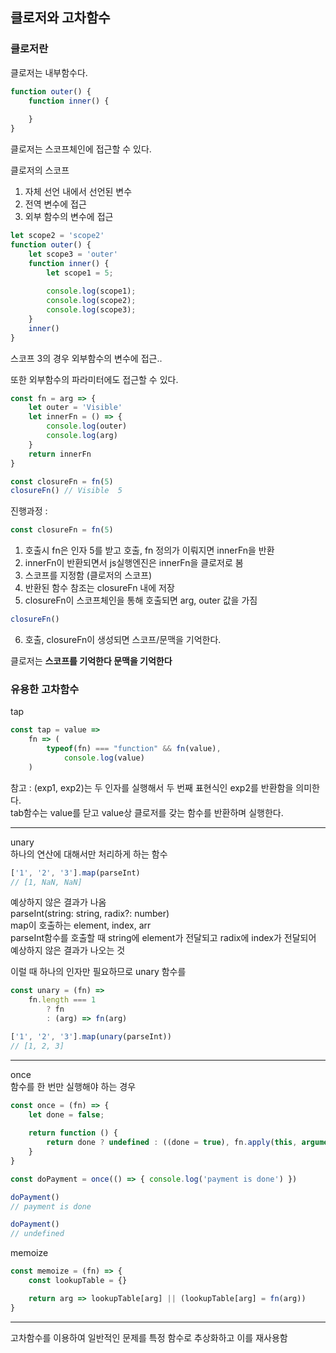 ## 클로저와 고차함수

### 클로저란

클로저는 내부함수다.
```js
function outer() {
    function inner() {
        
    }
}
```
클로저는 스코프체인에 접근할 수 있다.

클로저의 스코프
1. 자체 선언 내에서 선언된 변수
2. 전역 변수에 접근
3. 외부 함수의 변수에 접근

```js
let scope2 = 'scope2'
function outer() {
    let scope3 = 'outer'
    function inner() {
        let scope1 = 5;
        
        console.log(scope1);
        console.log(scope2);
        console.log(scope3);
    }
    inner()
}
```
스코프 3의 경우 외부함수의 변수에 접근..  

또한 외부함수의 파라미터에도 접근할 수 있다.
```js
const fn = arg => {
    let outer = 'Visible'
    let innerFn = () => {
        console.log(outer)
        console.log(arg)
    }
    return innerFn
}

const closureFn = fn(5)
closureFn() // Visible  5
```
진행과정 :

```js
const closureFn = fn(5)
```
1. 호출시 fn은 인자 5를 받고 호출, fn 정의가 이뤄지면 innerFn을 반환
2. innerFn이 반환되면서 js실행엔진은 innerFn을 클로저로 봄
3. 스코프를 지정함 (클로저의 스코프)
4. 반환된 함수 참조는 closureFn 내에 저장
5. closureFn이 스코프체인을 통해 호출되면 arg, outer 값을 가짐
```js
closureFn()
```
6. 호출, closureFn이 생성되면 스코프/문맥을 기억한다.  

클로저는 **스코프를 기억한다 문맥을 기억한다**

### 유용한 고차함수

tap
```js
const tap = value => 
    fn => (
        typeof(fn) === "function" && fn(value),
            console.log(value)
    )
```
참고 : (exp1, exp2)는 두 인자를 실행해서 두 번째 표현식인 exp2를 반환함을 의미한다.  
tab함수는 value를 닫고 value상 클로저를 갖는 함수를 반환하며 실행한다.

---
unary   
하나의 연산에 대해서만 처리하게 하는 함수

```js
['1', '2', '3'].map(parseInt)
// [1, NaN, NaN]
```
예상하지 않은 결과가 나옴   
parseInt(string: string, radix?: number)  
map이 호출하는 element, index, arr   
parseInt함수를 호출할 때 string에 element가 전달되고
radix에 index가 전달되어 예상하지 않은 결과가 나오는 것

이럴 때 하나의 인자만 필요하므로 unary 함수를

```js
const unary = (fn) => 
    fn.length === 1
        ? fn
        : (arg) => fn(arg)

['1', '2', '3'].map(unary(parseInt))
// [1, 2, 3]
```

---

once  
함수를 한 번만 실행해야 하는 경우
```js
const once = (fn) => {
    let done = false;
    
    return function () {
        return done ? undefined : ((done = true), fn.apply(this, arguments))
    }
}

const doPayment = once(() => { console.log('payment is done') })

doPayment()
// payment is done

doPayment()
// undefined
```

memoize
```js
const memoize = (fn) => {
    const lookupTable = {}

    return arg => lookupTable[arg] || (lookupTable[arg] = fn(arg))
}
```
---
고차함수를 이용하여 일반적인 문제를 특정 함수로 추상화하고 이를 재사용함